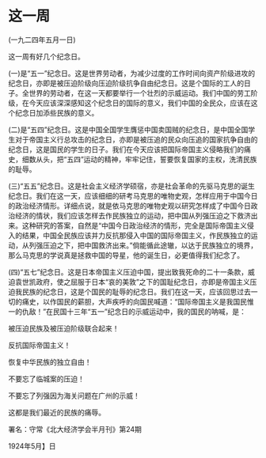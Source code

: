 # 这一周

 

(一九二四年五月一日)

 

这一周有好几个纪念日。

(一)是“五一”纪念日。这是世界劳动者，为减少过度的工作时间向资产阶级进攻的纪念日，亦即是被压迫阶级向压迫阶级抗争自由纪念日。这是个国际的工人的日子。全世界的劳动者，在这一天都要举行一个壮烈的示威运动。我们中国的劳工阶级，在今天应该深深感知这个纪念日的国际的意义，我们中国的全民众，应该在这个纪念日加添些民族的意义。

(二)是“五四”纪念日。这是中国全国学生膺惩中国卖国贼的纪念日，是中国全国学生对于帝国主义行总攻击的纪念日，亦即是被压追的民众向压追的国家抗争自由的纪念日，这是国民的学生的日子。我们在今天应该把国际帝国主义侵略我们的痛史，细数从头，把“五四”运动的精神，牢牢记住，誓要恢复国家的主权，洗清民族的耻辱。

(三)“五五”纪念日。这是社会主义经济学硕宿，亦是社会革命的先驱马克思的诞生纪念日。我们在这一天，应该细细的研考马克思的唯物史观，怎样应用于中国今日的政治经济情形。详细点说，就是依马克思的唯物史观以研究怎样成了中国今日政治经济的情状，我们应该怎样去作民族独立的运动，把中国从列强压迫之下救济出来。这种研究的答案，自然是“中国今日政治经济的情形，完全是国际帝国主义侵入的结果，中国全民族应该并力反抗那侵入中国的国际帝国主义，作民族独立的运动，从列强压迫之下，把中国救济出来。”倘能循此途辙，以达于民族独立的境界，那么马克思的学说真是拯救中国的导星，他的诞生日，必更值得我们纪念了。

(四)“五七”纪念日。这是日本帝国主义压迫中国，提出致我死命的二十一条款，威迫袁世凯政府，使之屈服于日本“哀的美敦”之下的国耻纪念日，亦即是帝国主义压迫我民族的纪念日，这是个国民的耻辱的纪念日。我们在这一天，应该回思过去一切的痛史，以作国民的薪胆，大声疾呼的向国民喊道：“国际帝国主义是我国民惟一的仇敌！”在民国十三年“五一”纪念日的示威运动中，我的国民的呐喊，是：

被压迫民族及被压迫阶级联合起来！

反抗国际帝国主义！

恢复中华民族的独立自由！

不要忘了临城案的压迫！

不要忘了列强因为海关问题在广州的示威！

这都是我们最近的民族的痛辱。

 

署名：守常《北大经济学会半月刊》第24期

1924年5月】日

 

